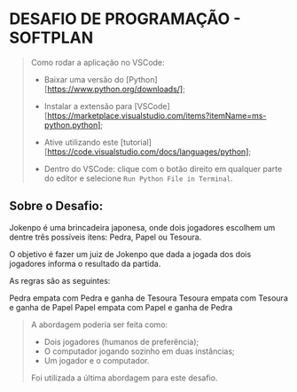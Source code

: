 # DESAFIO DE PROGRAMAÇÃO - SOFTPLAN

>Como rodar a aplicação no VSCode: 
>
> - Baixar uma versão do [Python] [https://www.python.org/downloads/];
> - Instalar a extensão para [VSCode] [https://marketplace.visualstudio.com/items?itemName=ms-python.python];
> - Ative utilizando este [tutorial] [https://code.visualstudio.com/docs/languages/python];
>
> - Dentro do VSCode: clique com o botão direito em qualquer parte do editor e selecione  `Run Python File in Terminal`. 
> 

## Sobre o Desafio:

Jokenpo é uma brincadeira japonesa, onde dois jogadores escolhem um dentre três possíveis itens: Pedra, Papel ou Tesoura.

O objetivo é fazer um juiz de Jokenpo que dada a jogada dos dois jogadores informa o resultado da partida.

As regras são as seguintes:

Pedra empata com Pedra e ganha de Tesoura
Tesoura empata com Tesoura e ganha de Papel
Papel empata com Papel e ganha de Pedra

>A abordagem poderia ser feita como: 
>
> - Dois jogadores (humanos de preferência);
> - O computador jogando sozinho em duas instâncias;
> - Um jogador e o computador.
> 
> Foi utilizada a última abordagem para este desafio.



